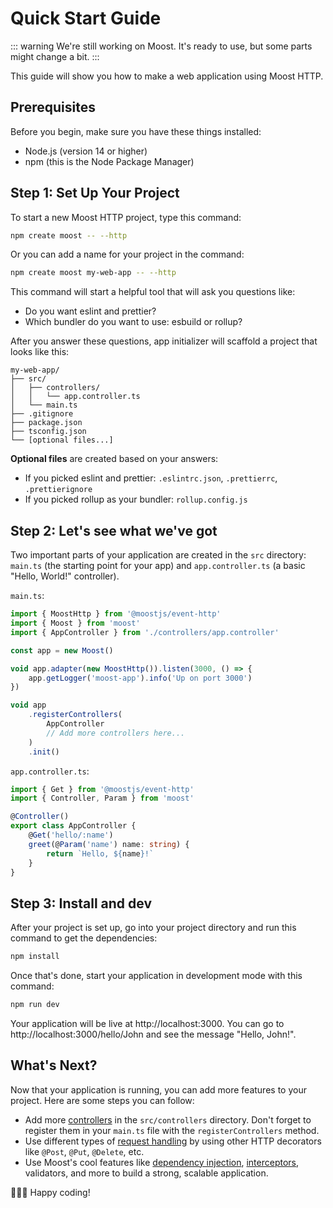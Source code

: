 # Quick Start Guide

::: warning
We're still working on Moost. It's ready to use, but some parts might change a bit.
:::

This guide will show you how to make a web application using Moost HTTP.

## Prerequisites
Before you begin, make sure you have these things installed:

-   Node.js (version 14 or higher)
-   npm (this is the Node Package Manager)

## Step 1: Set Up Your Project

To start a new Moost HTTP project, type this command:

```bash
npm create moost -- --http
```

Or you can add a name for your project in the command:

```bash
npm create moost my-web-app -- --http
```

This command will start a helpful tool that will ask you questions like:

- Do you want eslint and prettier?
- Which bundler do you want to use: esbuild or rollup?

After you answer these questions, app initializer will scaffold a project that looks like this:

```
my-web-app/
├── src/
│   ├── controllers/
│   │   └── app.controller.ts
│   └── main.ts
├── .gitignore
├── package.json
├── tsconfig.json
└── [optional files...]
```

**Optional files** are created based on your answers:

- If you picked eslint and prettier: `.eslintrc.json`, `.prettierrc`, `.prettierignore`
- If you picked rollup as your bundler: `rollup.config.js`

## Step 2: Let's see what we've got

Two important parts of your application are created in the `src` directory: `main.ts` (the starting point for your app) and `app.controller.ts` (a basic "Hello, World!" controller).

`main.ts`:
```ts
import { MoostHttp } from '@moostjs/event-http'
import { Moost } from 'moost'
import { AppController } from './controllers/app.controller'

const app = new Moost()

void app.adapter(new MoostHttp()).listen(3000, () => {
    app.getLogger('moost-app').info('Up on port 3000')
})

void app
    .registerControllers(
        AppController
        // Add more controllers here...
    )
    .init()
```

`app.controller.ts`:
```ts
import { Get } from '@moostjs/event-http'
import { Controller, Param } from 'moost'

@Controller()
export class AppController {
    @Get('hello/:name')
    greet(@Param('name') name: string) {
        return `Hello, ${name}!`
    }
}
```

## Step 3: Install and dev

After your project is set up, go into your project directory and run this command to get the dependencies:

```bash
npm install
```

Once that's done, start your application in development mode with this command:

```bash
npm run dev
```

Your application will be live at http://localhost:3000.
You can go to http://localhost:3000/hello/John and see the message "Hello, John!".

## What's Next?

Now that your application is running, you can add more features to your project.
Here are some steps you can follow:

- Add more [controllers](./controllers/) in the `src/controllers` directory. Don't forget to register them in your `main.ts` file with the `registerControllers` method.
- Use different types of [request handling](/webapp/handlers) by using other HTTP decorators like `@Post`, `@Put`, `@Delete`, etc.
- Use Moost's cool features like [dependency injection](/moost/di/), [interceptors](/moost/interceptors), validators, and more to build a strong, scalable application.

👏👏👏 Happy coding!